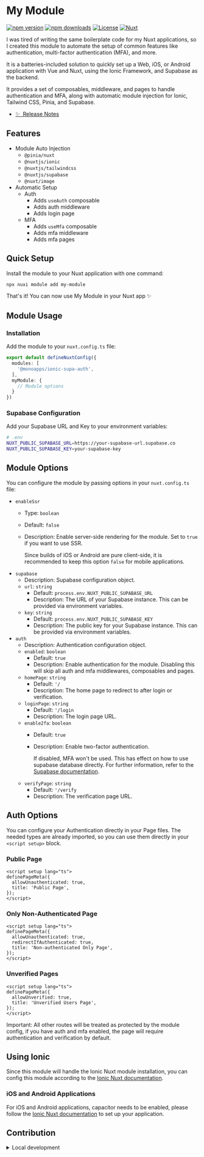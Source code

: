 <!--
Get your module up and running quickly.

// What this module injects
// How to use it
// How to contribute

Find and replace all on all files (CMD+SHIFT+F):
- Name: My Module
- Package name: my-module
- Description: My new Nuxt module
-->

# My Module

<!-- TODO: Get the public npm address -->
[![npm version][npm-version-src]][npm-version-href]
[![npm downloads][npm-downloads-src]][npm-downloads-href]
[![License][license-src]][license-href]
[![Nuxt][nuxt-src]][nuxt-href]

I was tired of writing the same boilerplate code for my Nuxt applications, so I created this module to automate the setup of common features like authentication, multi-factor authentication (MFA), and more.

It is a batteries-included solution to quickly set up a Web, iOS, or Android application with Vue and Nuxt, using the Ionic Framework, and Supabase as the backend.

It provides a set of composables, middleware, and pages to handle authentication and MFA, along with automatic module injection for Ionic, Tailwind CSS, Pinia, and Supabase.

- [✨ &nbsp;Release Notes](/CHANGELOG.md)
<!-- - [🏀 Online playground](https://stackblitz.com/github/your-org/my-module?file=playground%2Fapp.vue) -->
<!-- - [📖 &nbsp;Documentation](https://example.com) -->

## Features

- Module Auto Injection
  - `@pinia/nuxt`
  - `@nuxtjs/ionic`
  - `@nuxtjs/tailwindcss`
  - `@nuxtjs/supabase`
  - `@nuxt/image`
- Automatic Setup
  - Auth
    - Adds `useAuth` composable
    - Adds auth middleware
    - Adds login page
  - MFA
    - Adds `useMfa` composable
    - Adds mfa middleware
    - Adds mfa pages

## Quick Setup

Install the module to your Nuxt application with one command:

```bash
npx nuxi module add my-module
```

That's it! You can now use My Module in your Nuxt app ✨

## Module Usage

### Installation

Add the module to your `nuxt.config.ts` file:

```ts
export default defineNuxtConfig({
  modules: [
    '@monoapps/ionic-supa-auth',
  ],
  myModule: {
    // Module options
  }
})
```

### Supabase Configuration

Add your Supabase URL and Key to your environment variables:

```bash
# .env
NUXT_PUBLIC_SUPABASE_URL=https://your-supabase-url.supabase.co
NUXT_PUBLIC_SUPABASE_KEY=your-supabase-key
```

## Module Options

You can configure the module by passing options in your `nuxt.config.ts` file:

- `enableSsr`
  - Type: `boolean`
  - Default: `false`
  - Description: Enable server-side rendering for the module. Set to `true` if you want to use SSR.

    Since builds of iOS or Android are pure client-side, it is recommended to keep this option `false` for mobile applications.
- `supabase`
  - Description: Supabase configuration object.
  - `url`: `string`
    - Default: `process.env.NUXT_PUBLIC_SUPABASE_URL`
    - Description: The URL of your Supabase instance. This can be provided via environment variables.
  - `key`: `string`
    - Default: `process.env.NUXT_PUBLIC_SUPABASE_KEY`
    - Description: The public key for your Supabase instance. This can be provided via environment variables.
- `auth`
  - Description: Authentication configuration object.
  - `enabled`: `boolean`
    - Default: `true`
    - Description: Enable authentication for the module. Disabling this will skip all auth and mfa middlewares, composables and pages.
  - `homePage`: `string`
    - Default: `'/`
    - Description: The home page to redirect to after login or verification.
  - `loginPage`: `string`
    - Default: `'/login`
    - Description: The login page URL.
  - `enable2fa`: `boolean`
    - Default: `true`
    - Description: Enable two-factor authentication.

      If disabled, MFA won't be used. This has effect on how to use supabase database directly. For further information, refer to the [Supabase documentation](https://supabase.com/docs/guides/database/postgres/row-level-security#enabling-row-level-security).
  - `verifyPage`: `string`
    - Default: `'/verify`
    - Description: The verification page URL.

## Auth Options

You can configure your Authentication directly in your Page files. The needed types are already imported, so you can use them directly in your `<script setup>` block.

### Public Page

```vue
<script setup lang="ts">
definePageMeta({
  allowUnauthenticated: true,
  title: 'Public Page',
});
</script>
```

### Only Non-Authenticated Page

```vue
<script setup lang="ts">
definePageMeta({
  allowUnauthenticated: true,
  redirectIfAuthenticated: true,
  title: 'Non-authenticated Only Page',
});
</script>
```

### Unverified Pages

```vue
<script setup lang="ts">
definePageMeta({
  allowUnverified: true,
  title: 'Unverified Users Page',
});
</script>
```

Important: All other routes will be treated as protected by the module config, if you have auth and mfa enabled, the page will require authentication and verification by default.

## Using Ionic

Since this module will handle the Ionic Nuxt module installation, you can config this module according to the [Ionic Nuxt documentation](https://ionic.nuxtjs.org/get-started/configuration).

### iOS and Android Applications

For iOS and Android applications, capacitor needs to be enabled, please follow the [Ionic Nuxt documentation](https://ionic.nuxtjs.org/get-started/enabling-capacitor) to set up your application.

## Contribution

<details>
  <summary>Local development</summary>
  
  ```bash
  # Install dependencies
  npm install
  
  # Generate type stubs
  npm run dev:prepare
  
  # Develop with the playground
  npm run dev
  
  # Build the playground
  npm run dev:build
  
  # Run ESLint
  npm run lint
  
  # Run Vitest
  npm run test
  npm run test:watch
  
  # Release new version
  npm run release
  ```

</details>

<!-- Badges -->
[npm-version-src]: https://img.shields.io/npm/v/my-module/latest.svg?style=flat&colorA=020420&colorB=00DC82
[npm-version-href]: https://npmjs.com/package/my-module

[npm-downloads-src]: https://img.shields.io/npm/dm/my-module.svg?style=flat&colorA=020420&colorB=00DC82
[npm-downloads-href]: https://npm.chart.dev/my-module

[license-src]: https://img.shields.io/npm/l/my-module.svg?style=flat&colorA=020420&colorB=00DC82
[license-href]: https://npmjs.com/package/my-module

[nuxt-src]: https://img.shields.io/badge/Nuxt-020420?logo=nuxt.js
[nuxt-href]: https://nuxt.com
